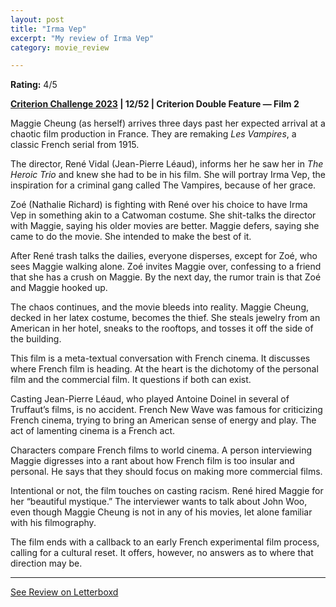 ```yaml
---
layout: post
title: "Irma Vep"
excerpt: "My review of Irma Vep"
category: movie_review

---
```


**Rating:** 4/5

<b><a href="https://boxd.it/pXW6q/detail" rel="nofollow">Criterion Challenge 2023</a> | 12/52 | Criterion Double Feature — Film 2</b>

Maggie Cheung (as herself) arrives three days past her expected arrival at a chaotic film production in France. They are remaking <i>Les Vampires</i>, a classic French serial from 1915.

The director, René Vidal (Jean-Pierre Léaud), informs her he saw her in<i> The Heroic Trio</i> and knew she had to be in his film. She will portray Irma Vep, the inspiration for a criminal gang called The Vampires, because of her grace.

Zoé (Nathalie Richard) is fighting with René over his choice to have Irma Vep in something akin to a Catwoman costume. She shit-talks the director with Maggie, saying his older movies are better. Maggie defers, saying she came to do the movie. She intended to make the best of it.

After René trash talks the dailies, everyone disperses, except for Zoé, who sees Maggie walking alone. Zoé invites Maggie over, confessing to a friend that she has a crush on Maggie. By the next day, the rumor train is that Zoé and Maggie hooked up.

The chaos continues, and the movie bleeds into reality. Maggie Cheung, decked in her latex costume, becomes the thief. She steals jewelry from an American in her hotel, sneaks to the rooftops, and tosses it off the side of the building.

This film is a meta-textual conversation with French cinema. It discusses where French film is heading. At the heart is the dichotomy of the personal film and the commercial film. It questions if both can exist.

Casting Jean-Pierre Léaud, who played Antoine Doinel in several of Truffaut’s films, is no accident. French New Wave was famous for criticizing French cinema, trying to bring an American sense of energy and play. The act of lamenting cinema is a French act.

Characters compare French films to world cinema. A person interviewing Maggie digresses into a rant about how French film is too insular and personal. He says that they should focus on making more commercial films.

Intentional or not, the film touches on casting racism. René hired Maggie for her “beautiful mystique.” The interviewer wants to talk about John Woo, even though Maggie Cheung is not in any of his movies, let alone familiar with his filmography.

The film ends with a callback to an early French experimental film process, calling for a cultural reset. It offers, however, no answers as to where that direction may be.

<hr>

[See Review on Letterboxd](https://boxd.it/58fm9h)
